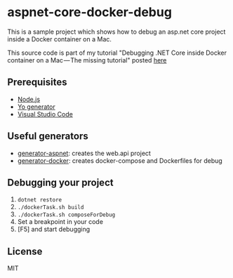 
# aspnet-core-docker-debug

This is a sample project which shows how to debug an asp.net core project inside a Docker container on a Mac.

This source code is part of my tutorial "Debugging .NET Core inside Docker container on a Mac — The missing tutorial" posted [here](https://medium.com/@mersocarlin/debugging-net-core-inside-docker-container-on-a-mac-the-missing-tutorial-e85d7711dac9)

## Prerequisites

* [Node.js](https://nodejs.org/en/)
* [Yo generator](http://yeoman.io/)
* [Visual Studio Code](https://code.visualstudio.com/)

## Useful generators

* [generator-aspnet](https://www.npmjs.com/package/generator-aspnet): creates the web.api project
* [generator-docker](https://github.com/Microsoft/generator-docker): creates docker-compose and Dockerfiles for debug

## Debugging your project

1. `dotnet restore`
2. `./dockerTask.sh build`
3. `./dockerTask.sh composeForDebug`
4. Set a breakpoint in your code
5. [F5] and start debugging

## License

MIT
